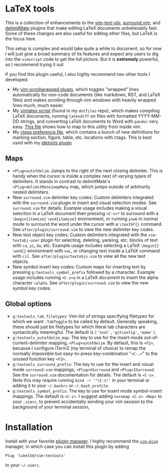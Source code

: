 # LaTeX tools
This is a collection of enhancements
to the
[vim-text-obj](https://github.com/kana/vim-textobj-user), [surround.vim](https://github.com/tpope/vim-surround), and [delimitMate](https://github.com/Raimondi/delimitMate) plugins
that make editing LaTeX documents unbelievably fast.
Some of these changes are also useful for editing
other files, but LaTeX is the focus here.

This setup is complex and would take quite a
while to document, so
for now I will just give a broad summary of its features and expect any users
to dig into the `vimscript` code to get the full picture.
But it is **extremely** powerful, so I
recommend trying it out.

If you find this plugin useful, I also highly recommend
two other tools I developed:

* My [vim-scrollwrapped plugin](https://github.com/lukelbd/vim-scrollwrapped), which toggles "wrapped" lines automatically for non-code documents (like markdown, RST, and LaTeX files) and makes scrolling through vim windows with heavily wrapped lines much, much easier.
* My [vimlatex script](https://github.com/lukelbd/dotfiles/blob/master/bin/vimlatex) (found in my `dotfiles` repo), which makes compiling LaTeX documents, running `latexdiff` on files with formatted YYYY-MM-DD strings, and converting LaTeX documents to Word with `pandoc` very easy. [This file](https://github.com/lukelbd/dotfiles/blob/master/.vim/ftplugin/tex.vim) shows how to map to this utility from inside vim.
* My [ctags preference file](https://github.com/lukelbd/dotfiles/blob/master/.ctags), which contains a bunch of new definitions for marking section, figure, table, etc. locations with ctags.
This is best used with my [idetools plugin](https://github.com/lukelbd/vim-idetools).

<!--
## Commands
* `:TabToggle`: Toggles `expandtab` on-and-off.
-->

<!--
## Syntax highlighting
* Added support for MATLAB, NCL, and "awk" script syntax highlighting. See
  files in the `syntax` folder.
* Added support for highlighting SLURM and PBS supercomputer directives in comments at
  the head of shell scripts. See `after/syntax/sh.vim`.
* Improved the default python and LaTeX highlighting. See
  `syntax/python.vim` and `after/syntax/tex.vim`.
* Improved comment highlighting for fortran and HTML syntax.
  See files in the `after/syntax` folder.
-->

<!--
## Filetype settings
* For most languages, added a normal mode `<C-z>` map
  for "running" the current file. See files in the `ftplugin` folder.
* For LaTeX documents, this relies on having my custom script for typesetting documents,
  `https://github.com/lukelbd/dotfiles/blob/master/vimlatex`, somewhere in your `$PATH`.
-->

## Maps
* `<Plug>outofdelim`: Jumps to the right of the next closing
  delimiter. This is handy when the cursor is inside a complex
  next of varying types of delimiters. It stands in contrast to
  delimitMate's `<Plug>delimitMateJumpMany` map, which jumps outside
  of arbitrarily nested delimiters.
* New `surround.vim` delimiter key codes: Custom delimiters
  integrated with the `surround.vim` plugin in insert and visual
  selection modes. See `surround.vim` for details.
  Example usage includes making a visual selection in a LaTeX document
  then pressing `<C-s>*` to surround with a `\begin{itemize}`
  `\end{itemize}` environment, or running `yswb` in normal mode
  to surround the word under the cursor with a `\textbf{}` command.
  See `after/plugin/surround.vim` to view the new delimiter key codes.
* New text object key codes: Custom delimiters integrated
  with the `vim-textobj-user` plugin for selecting, deleting, yanking, etc.
  blocks of text with `ca`, `yi`, `da`, etc. Example usage includes
  selecting a LaTeX `\begin{}` `\end{}` environment with `vaL`, or
  changing text inside a LaTeX command with `cil`.
  See `after/plugin/textobjs.vim` to view all the new text
  objects.
* New symbol insert key codes: Custom maps for inserting text
  by pressing `g:textools_symbol_prefix` followed by a character.
  Example usage includes running `<C-z>a` in a LaTeX document
  to insert the alpha character `\alpha`.
  See `after/plugin/surround.vim` to view the new symbol key codes.

## Global options
* `g:textools_tab_filetypes`: Vim-list of strings specifying
  filetypes for which we want `:TabToggle` to be called by default.
  Generally speaking, these should just be filetypes for which literal
  tab characters are syntactically meaningful.
  The default is `['text','gitconfig','make']`.
* `g:textools_outofdelim_map`: The key to use for the
  insert-mode out-of-current-delimiter mapping, `<Plug>outofdelim`.
  By default, this is `<F2>`,
  because I configure iTerm2 (my terminal of choice) to remap
  the normally impossible but easy-to-press key-combination
  "`<C-.>`" to the unused function key `<F2>`.
* `g:textools_surround_prefix`: The key to use for the
  insert and visual mode `surround.vim` mappings,
  `<Plug>VSurround` and `<Plug>ISurround`. See the `surround.vim`
  documentation for details. The default is `<C-s>`.
  Note this may require running
  `bind -r '"\C-s"'` in your terminal or adding it
  to your `~/.bashrc` or `~/.bash_profile`.
* `g:textools_symbol_prefix`: The key to use for
  insert mode symbol-insert mappings.
  The default is `<C-z>`.
  I suggest adding `noremap <C-z> <Nop>` to your `.vimrc`,
  to prevent accidentally sending
  your vim session to the background of your terminal session,

# Installation
Install with your favorite [plugin manager](https://vi.stackexchange.com/questions/388/what-is-the-difference-between-the-vim-plugin-managers).
I highly recommend the [`vim-plug`](https://github.com/junegunn/vim-plug) manager,
in which case you can install this plugin by adding
```
Plug 'lukelbd/vim-textools'
```
to your `~/.vimrc`.


